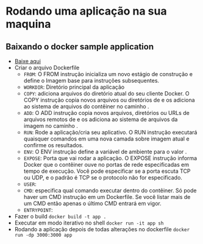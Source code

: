 # Rodando uma aplicação na sua maquina

## Baixando o docker sample application

- [Baixe aqui](https://docs.docker.com/get-started/02_our_app/)
- Criar o arquivo Dockerfile
  - `FROM`: O FROM instrução inicializa um novo estágio de construção e define o Imagem base para instruções subsequentes.
  - `WORKDIR`: Diretório principal da aplicação
  - `COPY`: adiciona arquivos do diretório atual do seu cliente Docker. O COPY instrução copia novos arquivos ou diretórios de <src> e os adiciona ao sistema de arquivos do contêiner no caminho <dest>.
  - `ADD`: O ADD instrução copia novos arquivos, diretórios ou URLs de arquivos remotos de <src> e os adiciona ao sistema de arquivos da imagem no caminho <dest>.
  - `RUN`: Rode a aplicação/cria seu aplicativo. O RUN instrução executará quaisquer comandos em uma nova camada sobre imagem atual e confirme os resultados.
  - `ENV`: O ENV instrução define a variável de ambiente <key> para o valor <value>.
  - `EXPOSE`: Porta que vai rodar a aplicação. O EXPOSE instrução informa Docker que o contêiner ouve no portas de rede especificadas em tempo de execução. Você pode especificar se a porta escuta TCP ou UDP, e o padrão é TCP se o protocolo não for especificado.
  - `USER`:
  - `CMD`: especifica qual comando executar dentro do contêiner. Só pode haver um CMD instrução em um Dockerfile. Se você listar mais de um CMD então apenas o último CMD entrará em vigor.
  - `ENTRYPOINT`:
- Fazer o build `docker build -t app .`
- Executar em modo iterativo no shell `docker run -it app sh`
- Rodando a aplicação depois de todas alterações no dockerfile `docker run -dp 3000:3000 app`